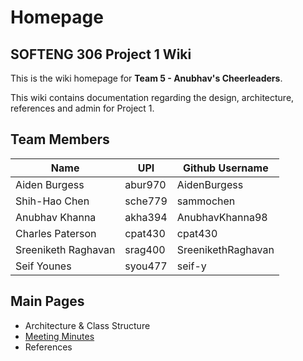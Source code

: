 # Homepage

## SOFTENG 306 Project 1 Wiki

This is the wiki homepage for **Team 5 - Anubhav's Cheerleaders**.

This wiki contains documentation regarding the design, architecture, references and admin for Project 1.

## Team Members

| Name                | UPI     | Github Username    |
| ------------------- | ------- | ------------------ |
| Aiden Burgess       | abur970 | AidenBurgess       |
| Shih-Hao Chen       | sche779 | sammochen          |
| Anubhav Khanna      | akha394 | AnubhavKhanna98    |
| Charles Paterson    | cpat430 | cpat430            |
| Sreeniketh Raghavan | srag400 | SreenikethRaghavan |
| Seif Younes         | syou477 | seif-y             |

## Main Pages

- Architecture & Class Structure
- [Meeting Minutes](minutes/README.md)
- References
